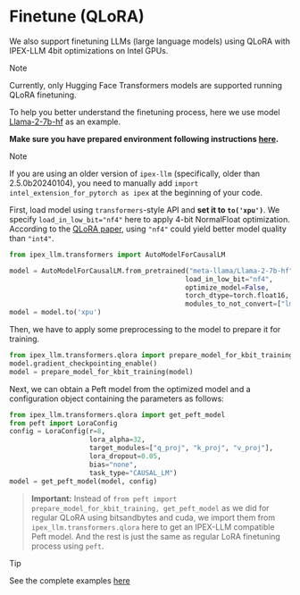 # Finetune (QLoRA) 
We also support finetuning LLMs (large language models) using QLoRA 
with IPEX-LLM 4bit optimizations on Intel GPUs. 
> [!NOTE] 
> Currently, only Hugging Face Transformers models are supported running QLoRA finetuning.

To help you better understand the finetuning process, here we use model [Llama-2-7b-hf](https://huggingface.co/meta-llama/Llama-2-7b-hf) as an example. 

**Make sure you have prepared environment following instructions [here](../install_gpu.html).** 

> [!NOTE] 
> If you are using an older version of `ipex-llm` (specifically, older than 2.5.0b20240104), you need to manually add `import intel_extension_for_pytorch as ipex` at the beginning of your code. 

First, load model using `transformers`-style API and **set it to `to('xpu')`**. We specify `load_in_low_bit="nf4"` here to apply 4-bit NormalFloat optimization. According to the [QLoRA paper](https://arxiv.org/pdf/2305.14314.pdf), using `"nf4"` could yield better model quality than `"int4"`.

 ```python 
from ipex_llm.transformers import AutoModelForCausalLM 

model = AutoModelForCausalLM.from_pretrained("meta-llama/Llama-2-7b-hf", 
                                             load_in_low_bit="nf4", 
                                             optimize_model=False, 
                                             torch_dtype=torch.float16, 
                                             modules_to_not_convert=["lm_head"],) 
model = model.to('xpu') 
``` 
                                             
Then, we have to apply some preprocessing to the model to prepare it for training. 

```python 
from ipex_llm.transformers.qlora import prepare_model_for_kbit_training 
model.gradient_checkpointing_enable() 
model = prepare_model_for_kbit_training(model) 
``` 

Next, we can obtain a Peft model from the optimized model and a configuration object containing the parameters as follows: 
```python
from ipex_llm.transformers.qlora import get_peft_model
from peft import LoraConfig
config = LoraConfig(r=8, 
                    lora_alpha=32, 
                    target_modules=["q_proj", "k_proj", "v_proj"], 
                    lora_dropout=0.05, 
                    bias="none", 
                    task_type="CAUSAL_LM")
model = get_peft_model(model, config)
```

 > **Important:** 
 > Instead of `from peft import prepare_model_for_kbit_training, get_peft_model` as we did for regular QLoRA using bitsandbytes and cuda, we import them from `ipex_llm.transformers.qlora` here to get an IPEX-LLM compatible Peft model. And the rest is just the same as regular LoRA finetuning process using `peft`.

> [!TIP]
 > See the complete examples [here](https://github.com/intel-analytics/ipex-llm/tree/main/python/llm/example/GPU)
